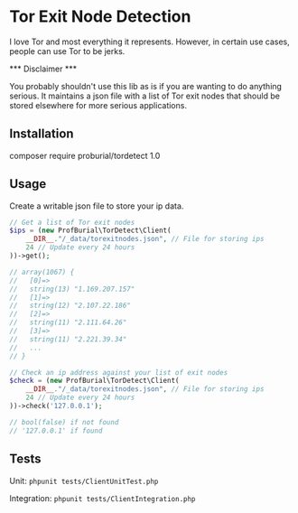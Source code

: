 # Tor Exit Node Detection

I love Tor and most everything it represents. However, in certain use cases, people can use Tor to be jerks.

*** Disclaimer ***

You probably shouldn't use this lib as is if you are wanting to do anything serious. 
It maintains a json file with a list of Tor exit nodes that should be stored elsewhere 
for more serious applications.

## Installation

composer require proburial/tordetect 1.0

## Usage

Create a writable json file to store your ip data.

```php
// Get a list of Tor exit nodes
$ips = (new ProfBurial\TorDetect\Client(
    __DIR__."/_data/torexitnodes.json", // File for storing ips
    24 // Update every 24 hours
))->get();

// array(1067) {
//   [0]=>
//   string(13) "1.169.207.157"
//   [1]=>
//   string(12) "2.107.22.186"
//   [2]=>
//   string(11) "2.111.64.26"
//   [3]=>
//   string(11) "2.221.39.34"
//   ...
// }

// Check an ip address against your list of exit nodes
$check = (new ProfBurial\TorDetect\Client(
    __DIR__."/_data/torexitnodes.json", // File for storing ips
    24 // Update every 24 hours
))->check('127.0.0.1');

// bool(false) if not found
// '127.0.0.1' if found

```

## Tests

Unit: ```phpunit tests/ClientUnitTest.php```

Integration: ```phpunit tests/ClientIntegration.php```